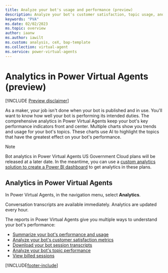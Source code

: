 ```yaml
---
title: Analyze your bot's usage and performance (preview)
description: Analyze your bot's customer satisfaction, topic usage, and performance in Power Virtual Agents preview.
keywords: "PVA"
ms.date: 02/02/2023
ms.topic: overview
author: iaanw
ms.author: iawilt
ms.custom: analysis, ceX, bap-template
ms.collection: virtual-agent
ms.service: power-virtual-agents
---
```


# Analytics in Power Virtual Agents (preview)

[!INCLUDE [Preview disclaimer](includes/public-preview-disclaimer.md)]

As a maker, your job isn't done when your bot is published and in use. You'll want to know how well your bot is performing its intended duties. The comprehensive analytics in Power Virtual Agents keep your bot's key performance indicators front and center. Multiple charts show you trends and usage for your bot's topics. These charts use AI to highlight the topics that have the greatest effect on your bot's performance.

> [!NOTE]
> Bot analytics in Power Virtual Agents US Government Cloud plans will be released at a later date. In the meantime, you can use a [custom analytics solution to create a Power BI dashboard](https://powervirtualagents.microsoft.com/blog/custom-analytics-solution-for-power-virtual-agents/) to get analytics in these plans.

## Analytics in Power Virtual Agents

In Power Virtual Agents, in the navigation menu, select **Analytics**.

Conversation transcripts are available immediately. Analytics are updated every hour.

The reports in Power Virtual Agents give you multiple ways to understand your bot's performance:

- [Summarize your bot's performance and usage](analytics-summary.md)
- [Analyze your bot's customer satisfaction metrics](analytics-csat.md)
- [Download your bot session transcripts](analytics-sessions.md)
- [Analyze your bot's topic performance](analytics-topic-details.md)
- [View billed sessions](analytics-billed-sessions.md)

[!INCLUDE[footer-include](includes/footer-banner.md)]

